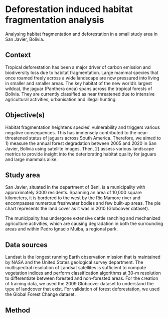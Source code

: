 # Deforestation induced habitat fragmentation analysis
Analysing habitat fragmentation and deforestation in a small study area in San Javier, Bolivia.

## Context
Tropical deforestation has been a major driver of carbon emission and biodiversity loss due to habitat fragmentation. Large mammal species that once roamed freely across a wide landscape are now pressured into living in smaller and smaller areas. The key habitat of the new world’s largest wildcat, the jaguar (Panthera onca) spans across the tropical forests of Bolivia. They are currently classified as near threatened due to intensive agricultural activities, urbanisation and illegal hunting.
## Objective(s)
Habitat fragmentation heightens species' vulnerability and triggers various negative consequences. This has immensely contributed to the near-threatened status of jaguars across South America.
Therefore, we aimed to 1) measure the annual forest degradation between 2005 and 2020 in San Javier, Bolivia using satellite images. Then, 2) assess various landscape metrics to provide insight into the deteriorating habitat quality for jaguars and large mammals alike.
## Study area
San Javier, situated in the department of Beni, is a municipality with approximately 3000 residents. Spanning an area of 10,000 square kilometers, it is bordered to the west by the Rio Mamore river and encompasses numerous freshwater bodies and few built-up areas. The pie chart represents the land cover as it was in 2010 (Globcover dataset).

The municipality has undergone extensive cattle ranching and mechanized agriculture activities, which are causing degradation in both the surrounding areas and within Pedro Ignacio Muiba, a regional park.
## Data sources
Landsat is the longest running Earth observation mission that is maintained by NASA and the United States geological survey department. The multispectral resolution of Landsat satellites is sufficient to compute vegetation indices and perform classification algorithms at 30-m resolution to differentiate between forested and non-forested areas. For the creation of training data, we used the 2009 Globcover dataset to understand the type of landcover that exist. For validation of forest deforestation, we used the Global Forest Change dataset.
## Method

